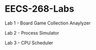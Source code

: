 # EECS-268-Labs

Lab 1 - Board Game Collection Anaylyzer

Lab 2 - Process Simulator

Lab 3 - CPU Scheduler
